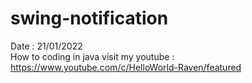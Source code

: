 # swing-notification
Date : 21/01/2022<br/>
How to coding in java
visit my youtube : https://www.youtube.com/c/HelloWorld-Raven/featured
<br/><br/>
